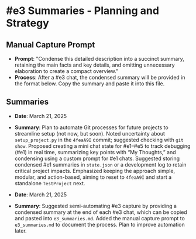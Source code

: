 # #e3 Summaries - Planning and Strategy

## Manual Capture Prompt
- **Prompt**: "Condense this detailed description into a succinct summary, retaining the main facts and key details, and omitting unnecessary elaboration to create a compact overview."
- **Process**: After a #e3 chat, the condensed summary will be provided in the format below. Copy the summary and paste it into this file.

## Summaries
- **Date**: March 21, 2025
- **Summary**: Plan to automate Git processes for future projects to streamline setup (not now, but soon). Noted uncertainty about `setup_project.py` in the `4feaA9I` commit; suggested checking with `git show`. Proposed creating a mini chat state for #e1–#e5 to track debugging (#e1) in real time, summarizing key points with “My Thoughts,” and condensing using a custom prompt for #e1 chats. Suggested storing condensed #e1 summaries in `state.json` or a development log to retain critical project impacts. Emphasized keeping the approach simple, modular, and action-based, aiming to reset to `4feaA9I` and start a standalone `TestProject` next.

- **Date**: March 21, 2025
- **Summary**: Suggested semi-automating #e3 capture by providing a condensed summary at the end of each #e3 chat, which can be copied and pasted into `e3_summaries.md`. Added the manual capture prompt to `e3_summaries.md` to document the process. Plan to improve automation later.